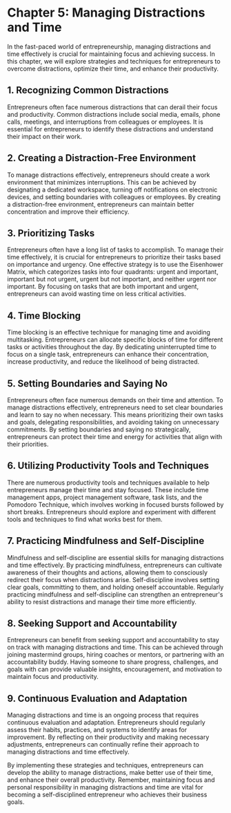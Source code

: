 Chapter 5: Managing Distractions and Time
=========================================

In the fast-paced world of entrepreneurship, managing distractions and time effectively is crucial for maintaining focus and achieving success. In this chapter, we will explore strategies and techniques for entrepreneurs to overcome distractions, optimize their time, and enhance their productivity.

**1. Recognizing Common Distractions**
--------------------------------------

Entrepreneurs often face numerous distractions that can derail their focus and productivity. Common distractions include social media, emails, phone calls, meetings, and interruptions from colleagues or employees. It is essential for entrepreneurs to identify these distractions and understand their impact on their work.

**2. Creating a Distraction-Free Environment**
----------------------------------------------

To manage distractions effectively, entrepreneurs should create a work environment that minimizes interruptions. This can be achieved by designating a dedicated workspace, turning off notifications on electronic devices, and setting boundaries with colleagues or employees. By creating a distraction-free environment, entrepreneurs can maintain better concentration and improve their efficiency.

**3. Prioritizing Tasks**
-------------------------

Entrepreneurs often have a long list of tasks to accomplish. To manage their time effectively, it is crucial for entrepreneurs to prioritize their tasks based on importance and urgency. One effective strategy is to use the Eisenhower Matrix, which categorizes tasks into four quadrants: urgent and important, important but not urgent, urgent but not important, and neither urgent nor important. By focusing on tasks that are both important and urgent, entrepreneurs can avoid wasting time on less critical activities.

**4. Time Blocking**
--------------------

Time blocking is an effective technique for managing time and avoiding multitasking. Entrepreneurs can allocate specific blocks of time for different tasks or activities throughout the day. By dedicating uninterrupted time to focus on a single task, entrepreneurs can enhance their concentration, increase productivity, and reduce the likelihood of being distracted.

**5. Setting Boundaries and Saying No**
---------------------------------------

Entrepreneurs often face numerous demands on their time and attention. To manage distractions effectively, entrepreneurs need to set clear boundaries and learn to say no when necessary. This means prioritizing their own tasks and goals, delegating responsibilities, and avoiding taking on unnecessary commitments. By setting boundaries and saying no strategically, entrepreneurs can protect their time and energy for activities that align with their priorities.

**6. Utilizing Productivity Tools and Techniques**
--------------------------------------------------

There are numerous productivity tools and techniques available to help entrepreneurs manage their time and stay focused. These include time management apps, project management software, task lists, and the Pomodoro Technique, which involves working in focused bursts followed by short breaks. Entrepreneurs should explore and experiment with different tools and techniques to find what works best for them.

**7. Practicing Mindfulness and Self-Discipline**
-------------------------------------------------

Mindfulness and self-discipline are essential skills for managing distractions and time effectively. By practicing mindfulness, entrepreneurs can cultivate awareness of their thoughts and actions, allowing them to consciously redirect their focus when distractions arise. Self-discipline involves setting clear goals, committing to them, and holding oneself accountable. Regularly practicing mindfulness and self-discipline can strengthen an entrepreneur's ability to resist distractions and manage their time more efficiently.

**8. Seeking Support and Accountability**
-----------------------------------------

Entrepreneurs can benefit from seeking support and accountability to stay on track with managing distractions and time. This can be achieved through joining mastermind groups, hiring coaches or mentors, or partnering with an accountability buddy. Having someone to share progress, challenges, and goals with can provide valuable insights, encouragement, and motivation to maintain focus and productivity.

**9. Continuous Evaluation and Adaptation**
-------------------------------------------

Managing distractions and time is an ongoing process that requires continuous evaluation and adaptation. Entrepreneurs should regularly assess their habits, practices, and systems to identify areas for improvement. By reflecting on their productivity and making necessary adjustments, entrepreneurs can continually refine their approach to managing distractions and time effectively.

By implementing these strategies and techniques, entrepreneurs can develop the ability to manage distractions, make better use of their time, and enhance their overall productivity. Remember, maintaining focus and personal responsibility in managing distractions and time are vital for becoming a self-disciplined entrepreneur who achieves their business goals.
